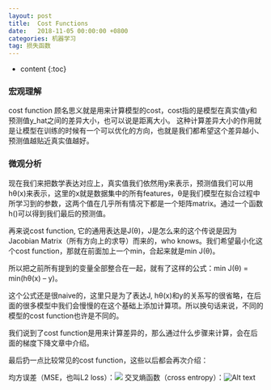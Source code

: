 ```yaml
---
layout: post
title:  Cost Functions
date:   2018-11-05 00:00:00 +0800
categories: 机器学习
tag: 损失函数
---
```


* content
{:toc}


### 宏观理解

cost function 顾名思义就是用来计算模型的cost，cost指的是模型在真实值y和预测值y_hat之间的差异大小，也可以说是距离大小。
这种计算差异大小的作用就是让模型在训练的时候有一个可以优化的方向，也就是我们都希望这个差异越小、预测值越贴近真实值越好。

### 微观分析

现在我们来把数学表达对应上，真实值我们依然用y来表示，预测值我们可以用hθ(x)来表示，这里的x就是数据集中的所有features，θ是我们模型在拟合过程中所学习到的参数，这两个值在几乎所有情况下都是一个矩阵matrix。通过一个函数h()可以得到我们最后的预测值。

再来说cost function, 它的通用表达是J(θ)，J是怎么来的这个传说是因为Jacobian Matrix（所有方向上的求导）而来的，who knows。我们希望最小化这个cost function，那就在前面加上一个min，合起来就是min J(θ)。

所以把之前所有提到的变量全部整合在一起，就有了这样的公式：min J(θ) = min(hθ(x) – y)。

这个公式还是很naive的，这里只是为了表达J, hθ(x)和y的关系写的很省略，在后面的很多模型中我们会慢慢的在这个基础上添加计算项。所以换句话来说，不同的模型的cost function也许是不同的。

我们说到了cost function是用来计算差异的，那么通过什么步骤来计算，会在后面的梯度下降文章中介绍。

最后扔一点比较常见的cost function，这些以后都会再次介绍：

均方误差（MSE，也叫L2 loss）：<a name='img1'>![](/img/costfunction/1.png)</a>
交叉熵函数（cross entropy）：![Alt text](/img/costfunction/2.png)
